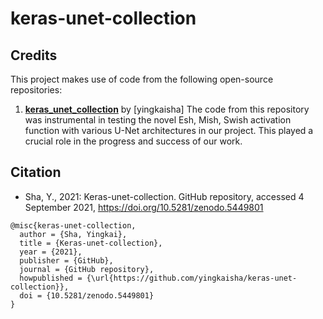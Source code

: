 # keras-unet-collection

## Credits

This project makes use of code from the following open-source repositories:

1. **[keras_unet_collection](https://github.com/yingkaisha/keras-unet-collection)** by [yingkaisha]
   The code from this repository was instrumental in testing the novel Esh, Mish, Swish activation function with various U-Net architectures in our project. This played a crucial role in the progress and success of our work. 


## Citation
* Sha, Y., 2021: Keras-unet-collection. GitHub repository, accessed 4 September 2021, https://doi.org/10.5281/zenodo.5449801

```
@misc{keras-unet-collection,
  author = {Sha, Yingkai},
  title = {Keras-unet-collection},
  year = {2021},
  publisher = {GitHub},
  journal = {GitHub repository},
  howpublished = {\url{https://github.com/yingkaisha/keras-unet-collection}},
  doi = {10.5281/zenodo.5449801}
}
```
